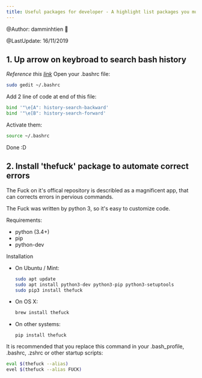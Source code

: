 ```yaml
---
title: Useful packages for developer - A highlight list packages you must install on Ubuntu
---
```


@Author: damminhtien :whale:

@LastUpdate: 16/11/2019

## 1. Up arrow on keybroad to search bash history
*Reference this [link](https://askubuntu.com/questions/59846/bash-history-search-partial-up-arrow)*
Open your .bashrc file:
```bash
sudo gedit ~/.bashrc
```
Add 2 line of code at end of this file:
```bash
bind '"\e[A": history-search-backward'
bind '"\e[B": history-search-forward'
```
Activate them:
```bash
source ~/.bashrc
```
Done :D

## 2. Install 'thefuck' package to automate correct errors
The Fuck on it's offical repository is describled as a magnificent app, that can corrects errors in pervious commands.

The Fuck was written by python 3, so it's easy to customize code.

Requirements:
* python (3.4+)
* pip
* python-dev

Installation
* On Ubuntu / Mint:
  ```bash
  sudo apt update
  sudo apt install python3-dev python3-pip python3-setuptools
  sudo pip3 install thefuck
  ```
* On OS X:
  ```bash
  brew install thefuck
  ```
* On other systems:
  ```
  pip install thefuck
  ```
It is recommended that you replace this command in your .bash_profile, .bashrc, .zshrc or other startup scripts:
```bash
eval $(thefuck --alias)
evel $(thefuck --alias FUCK)
```